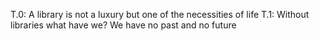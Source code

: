 T.0: A library is not a luxury but one of the necessities of life
T.1: Without libraries what have we? We have no past and no future
